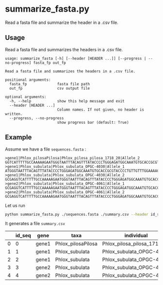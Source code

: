 # summarize_fasta.py
Read a fasta file and summarize the header in a .csv file. 

## Usage
Read a fasta file and summarizes the headers in a .csv file.
```
usage: summarize_fasta [-h] [--header [HEADER ...]] [--progress | --no-progress] fasta_fp out_fp

Read a fasta file and summarizes the headers in a .csv file.

positional arguments:
  fasta_fp              fasta file path
  out_fp                csv output file

optional arguments:
  -h, --help            show this help message and exit
  --header [HEADER ...]
                        Column names. If not given, no header is written.
  --progress, --no-progress
                        show progress bar (default: True)
```

## Example 
Assume we have a file `sequences.fasta` : 
```
>gene1|Phlox_pilosaPilosa|Phlox_pilosa_pilosa_1718_20|Allele_2
GGTCATTTTTGCCAAAAAGAATGGGTAATTTACAGTTTATACCCCTGGGAGATGGCAAATGTGCACCGCGTACCCNNNNN
>gene1|Phlox_subulata|Phlox_subulata_OPGC-4030|Allele_1
ATGGGTAATTTACAGTTTATACCCCTGGGAGATGGCAAATGTGCACCGCGTACCCCTGTTGTTTGGAAAACTTAACCGAT
>gene1|Phlox_subulata|Phlox_subulata_OPGC-4030|Allele_2
GCGAGGTCATTTTTGCCAAAAAGAATGGGTAATTTACAGTTTATACCCCTGGGAGATGGCAAATGTGCACCGCGTACCCC
>gene2|Phlox_subulata|Phlox_subulata_OPGC-4061|Allele_1
GCGAGGTCATTTTTGCCAAAAAGAATGGGTAATTTACAGTTTATACCCCTGGGAGATGGCAAATGTGCACCGCGTACCCC
>gene2|Phlox_subulata|Phlox_subulata_OPGC-4061|Allele_2
GCGAGGTCATTTTTGCCAAAAAGAATGGGTAATTTACAGTTTATACCCCTGGGAGATGGCAAATGTGCACCGCGTACCCC
```
Let us run
```sh
python summarize_fasta.py ./sequences.fasta ./summary.csv --header id_seq gene taxa individual allele
```

It generates a file `summary.csv` 

|     | id_seq | gene  | taxa               | individual                  | allele   |
| --- | ------ | ----- | ------------------ | --------------------------- | -------- |
| 0   | 0      | gene1 | Phlox_pilosaPilosa | Phlox_pilosa_pilosa_1718_20 | Allele_2 |
| 1   | 1      | gene1 | Phlox_subulata     | Phlox_subulata_OPGC-4030    | Allele_1 |
| 2   | 2      | gene1 | Phlox_subulata     | Phlox_subulata_OPGC-4030    | Allele_2 |
| 3   | 3      | gene2 | Phlox_subulata     | Phlox_subulata_OPGC-4061    | Allele_1 |
| 4   | 4      | gene2 | Phlox_subulata     | Phlox_subulata_OPGC-4061    | Allele_2 |

